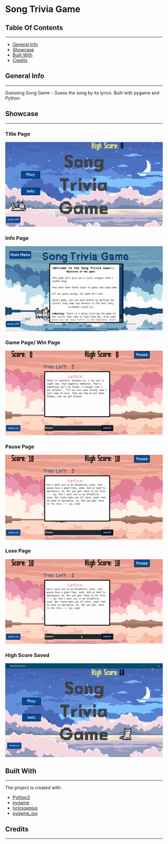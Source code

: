 # Song Trivia Game

## Table Of Contents
-------------
* [General Info](#general-info)
* [Showcase](#showcase)
* [Built With](#built-with)
* [Credits](#credits)


## General Info
-------------
Guessing Song Game  - Guess the song by its lyrics. Built with pygame and Python

## Showcase
-------------
### Title Page
![](https://github.com/amarikb/Song-Trivia-Game/blob/main/data/readme/titlepage.gif)

### Info Page
![](https://github.com/amarikb/Song-Trivia-Game/blob/main/data/readme/infopage.gif)

### Game Page/ Win Page
![](https://github.com/amarikb/Song-Trivia-Game/blob/main/data/readme/gamepage.gif)

### Pause Page
![](https://github.com/amarikb/Song-Trivia-Game/blob/main/data/readme/pausepage.gif)

### Lose Page 
![](https://github.com/amarikb/Song-Trivia-Game/blob/main/data/readme/losepage.gif)

### High Score Saved
![](https://github.com/amarikb/Song-Trivia-Game/blob/main/data/readme/highscore.png)

## Built With
-------------
The project is created with:
* [Python3](https://www.python.org) 
* [pygame](https://www.pygame.org/news)
* [lyricsgenius](https://lyricsgenius.readthedocs.io/en/master/)
* [pygame_gui](https://pygame-gui.readthedocs.io/en/latest/)


## Credits
-------------
